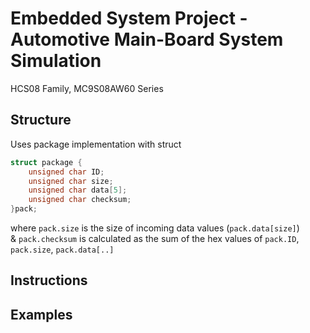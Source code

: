 # Embedded System Project - Automotive Main-Board System Simulation
HCS08 Family,
MC9S08AW60 Series

## Structure

Uses package implementation with struct

```c
struct package {
	unsigned char ID;
	unsigned char size;
	unsigned char data[5];
	unsigned char checksum;
}pack;
```

where ```pack.size``` is the size of incoming data values (```pack.data[size]```)   
& ```pack.checksum``` is calculated as the sum of the hex values of ```pack.ID```, ```pack.size```, ```pack.data[..]```

## Instructions


## Examples
